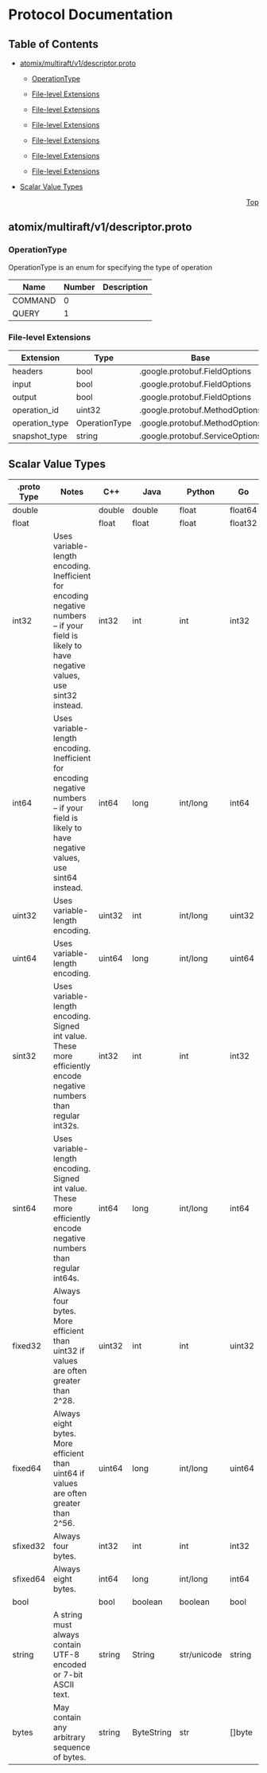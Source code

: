 # Protocol Documentation
<a name="top"></a>

## Table of Contents

- [atomix/multiraft/v1/descriptor.proto](#atomix_multiraft_v1_descriptor-proto)
    - [OperationType](#atomix-multiraft-v1-OperationType)
  
    - [File-level Extensions](#atomix_multiraft_v1_descriptor-proto-extensions)
    - [File-level Extensions](#atomix_multiraft_v1_descriptor-proto-extensions)
    - [File-level Extensions](#atomix_multiraft_v1_descriptor-proto-extensions)
    - [File-level Extensions](#atomix_multiraft_v1_descriptor-proto-extensions)
    - [File-level Extensions](#atomix_multiraft_v1_descriptor-proto-extensions)
    - [File-level Extensions](#atomix_multiraft_v1_descriptor-proto-extensions)
  
- [Scalar Value Types](#scalar-value-types)



<a name="atomix_multiraft_v1_descriptor-proto"></a>
<p align="right"><a href="#top">Top</a></p>

## atomix/multiraft/v1/descriptor.proto


 


<a name="atomix-multiraft-v1-OperationType"></a>

### OperationType
OperationType is an enum for specifying the type of operation

| Name | Number | Description |
| ---- | ------ | ----------- |
| COMMAND | 0 |  |
| QUERY | 1 |  |


 


<a name="atomix_multiraft_v1_descriptor-proto-extensions"></a>

### File-level Extensions
| Extension | Type | Base | Number | Description |
| --------- | ---- | ---- | ------ | ----------- |
| headers | bool | .google.protobuf.FieldOptions | 62000 |  |
| input | bool | .google.protobuf.FieldOptions | 62001 |  |
| output | bool | .google.protobuf.FieldOptions | 62002 |  |
| operation_id | uint32 | .google.protobuf.MethodOptions | 61000 |  |
| operation_type | OperationType | .google.protobuf.MethodOptions | 61001 |  |
| snapshot_type | string | .google.protobuf.ServiceOptions | 60000 |  |

 

 



## Scalar Value Types

| .proto Type | Notes | C++ | Java | Python | Go | C# | PHP | Ruby |
| ----------- | ----- | --- | ---- | ------ | -- | -- | --- | ---- |
| <a name="double" /> double |  | double | double | float | float64 | double | float | Float |
| <a name="float" /> float |  | float | float | float | float32 | float | float | Float |
| <a name="int32" /> int32 | Uses variable-length encoding. Inefficient for encoding negative numbers – if your field is likely to have negative values, use sint32 instead. | int32 | int | int | int32 | int | integer | Bignum or Fixnum (as required) |
| <a name="int64" /> int64 | Uses variable-length encoding. Inefficient for encoding negative numbers – if your field is likely to have negative values, use sint64 instead. | int64 | long | int/long | int64 | long | integer/string | Bignum |
| <a name="uint32" /> uint32 | Uses variable-length encoding. | uint32 | int | int/long | uint32 | uint | integer | Bignum or Fixnum (as required) |
| <a name="uint64" /> uint64 | Uses variable-length encoding. | uint64 | long | int/long | uint64 | ulong | integer/string | Bignum or Fixnum (as required) |
| <a name="sint32" /> sint32 | Uses variable-length encoding. Signed int value. These more efficiently encode negative numbers than regular int32s. | int32 | int | int | int32 | int | integer | Bignum or Fixnum (as required) |
| <a name="sint64" /> sint64 | Uses variable-length encoding. Signed int value. These more efficiently encode negative numbers than regular int64s. | int64 | long | int/long | int64 | long | integer/string | Bignum |
| <a name="fixed32" /> fixed32 | Always four bytes. More efficient than uint32 if values are often greater than 2^28. | uint32 | int | int | uint32 | uint | integer | Bignum or Fixnum (as required) |
| <a name="fixed64" /> fixed64 | Always eight bytes. More efficient than uint64 if values are often greater than 2^56. | uint64 | long | int/long | uint64 | ulong | integer/string | Bignum |
| <a name="sfixed32" /> sfixed32 | Always four bytes. | int32 | int | int | int32 | int | integer | Bignum or Fixnum (as required) |
| <a name="sfixed64" /> sfixed64 | Always eight bytes. | int64 | long | int/long | int64 | long | integer/string | Bignum |
| <a name="bool" /> bool |  | bool | boolean | boolean | bool | bool | boolean | TrueClass/FalseClass |
| <a name="string" /> string | A string must always contain UTF-8 encoded or 7-bit ASCII text. | string | String | str/unicode | string | string | string | String (UTF-8) |
| <a name="bytes" /> bytes | May contain any arbitrary sequence of bytes. | string | ByteString | str | []byte | ByteString | string | String (ASCII-8BIT) |

